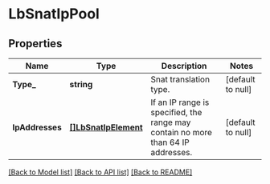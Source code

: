 # LbSnatIpPool

## Properties
Name | Type | Description | Notes
------------ | ------------- | ------------- | -------------
**Type_** | **string** | Snat translation type. | [default to null]
**IpAddresses** | [**[]LbSnatIpElement**](LBSnatIpElement.md) | If an IP range is specified, the range may contain no more than 64 IP addresses.  | [default to null]

[[Back to Model list]](../README.md#documentation-for-models) [[Back to API list]](../README.md#documentation-for-api-endpoints) [[Back to README]](../README.md)

